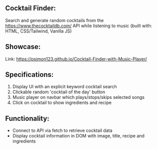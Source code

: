 ## Cocktail Finder:

Search and generate random cocktails from the https://www.thecocktaildb.com/ API while listening to music (built with: HTML, CSS/Tailwind, Vanilla JS)

## Showcase:
Link: https://psimon123.github.io/Cocktail-Finder-with-Music-Player/

## Specifications:

1) Display UI with an explicit keyword cocktail search
2) Clickable random 'cocktail of the day' button
3) Music player on navbar which plays/stops/skips selected songs
4) Click on cocktail to show ingredients and recipe

## Functionality:
- Connect to API via fetch to retrieve cocktail data
- Display cocktail information in DOM with image, title, recipe and ingredients

